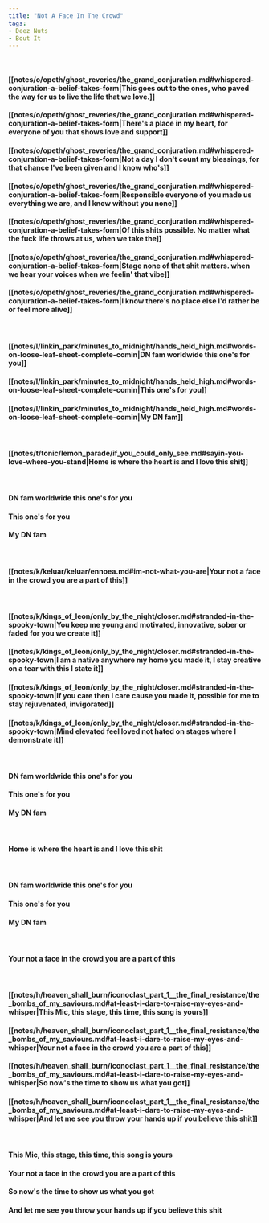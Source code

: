```yaml
---
title: "Not A Face In The Crowd"
tags:
- Deez Nuts
- Bout It
---
```

&nbsp;
#### [[notes/o/opeth/ghost_reveries/the_grand_conjuration.md#whispered-conjuration-a-belief-takes-form|This goes out to the ones, who paved the way for us to live the life that we love.]]
#### [[notes/o/opeth/ghost_reveries/the_grand_conjuration.md#whispered-conjuration-a-belief-takes-form|There's a place in my heart, for everyone of you that shows love and support]]
#### [[notes/o/opeth/ghost_reveries/the_grand_conjuration.md#whispered-conjuration-a-belief-takes-form|Not a day I don't count my blessings, for that chance I've been given and I know who's]]
#### [[notes/o/opeth/ghost_reveries/the_grand_conjuration.md#whispered-conjuration-a-belief-takes-form|Responsible everyone of you made us everything we are, and I know without you none]]
#### [[notes/o/opeth/ghost_reveries/the_grand_conjuration.md#whispered-conjuration-a-belief-takes-form|Of this shits possible. No matter what the fuck life throws at us, when we take the]]
#### [[notes/o/opeth/ghost_reveries/the_grand_conjuration.md#whispered-conjuration-a-belief-takes-form|Stage none of that shit matters. when we hear your voices when we feelin' that vibe]]
#### [[notes/o/opeth/ghost_reveries/the_grand_conjuration.md#whispered-conjuration-a-belief-takes-form|I know there's no place else I'd rather be or feel more alive]]
&nbsp;
#### [[notes/l/linkin_park/minutes_to_midnight/hands_held_high.md#words-on-loose-leaf-sheet-complete-comin|DN fam worldwide this one's for you]]
#### [[notes/l/linkin_park/minutes_to_midnight/hands_held_high.md#words-on-loose-leaf-sheet-complete-comin|This one's for you]]
#### [[notes/l/linkin_park/minutes_to_midnight/hands_held_high.md#words-on-loose-leaf-sheet-complete-comin|My DN fam]]
&nbsp;
#### [[notes/t/tonic/lemon_parade/if_you_could_only_see.md#sayin-you-love-where-you-stand|Home is where the heart is and I love this shit]]
&nbsp;
#### DN fam worldwide this one's for you
#### This one's for you
#### My DN fam
&nbsp;
#### [[notes/k/keluar/keluar/ennoea.md#im-not-what-you-are|Your not a face in the crowd you are a part of this]]
&nbsp;
#### [[notes/k/kings_of_leon/only_by_the_night/closer.md#stranded-in-the-spooky-town|You keep me young and motivated, innovative, sober or faded for you we create it]]
#### [[notes/k/kings_of_leon/only_by_the_night/closer.md#stranded-in-the-spooky-town|I am a native anywhere my home you made it, I stay creative on a tear with this I state it]]
#### [[notes/k/kings_of_leon/only_by_the_night/closer.md#stranded-in-the-spooky-town|If you care then I care cause you made it, possible for me to stay rejuvenated, invigorated]]
#### [[notes/k/kings_of_leon/only_by_the_night/closer.md#stranded-in-the-spooky-town|Mind elevated feel loved not hated on stages where I demonstrate it]]
&nbsp;
#### DN fam worldwide this one's for you
#### This one's for you
#### My DN fam
&nbsp;
#### Home is where the heart is and I love this shit
&nbsp;
#### DN fam worldwide this one's for you
#### This one's for you
#### My DN fam
&nbsp;
#### Your not a face in the crowd you are a part of this
&nbsp;
#### [[notes/h/heaven_shall_burn/iconoclast_part_1__the_final_resistance/the_bombs_of_my_saviours.md#at-least-i-dare-to-raise-my-eyes-and-whisper|This Mic, this stage, this time, this song is yours]]
#### [[notes/h/heaven_shall_burn/iconoclast_part_1__the_final_resistance/the_bombs_of_my_saviours.md#at-least-i-dare-to-raise-my-eyes-and-whisper|Your not a face in the crowd you are a part of this]]
#### [[notes/h/heaven_shall_burn/iconoclast_part_1__the_final_resistance/the_bombs_of_my_saviours.md#at-least-i-dare-to-raise-my-eyes-and-whisper|So now's the time to show us what you got]]
#### [[notes/h/heaven_shall_burn/iconoclast_part_1__the_final_resistance/the_bombs_of_my_saviours.md#at-least-i-dare-to-raise-my-eyes-and-whisper|And let me see you throw your hands up if you believe this shit]]
&nbsp;
#### This Mic, this stage, this time, this song is yours
#### Your not a face in the crowd you are a part of this
#### So now's the time to show us what you got
#### And let me see you throw your hands up if you believe this shit
